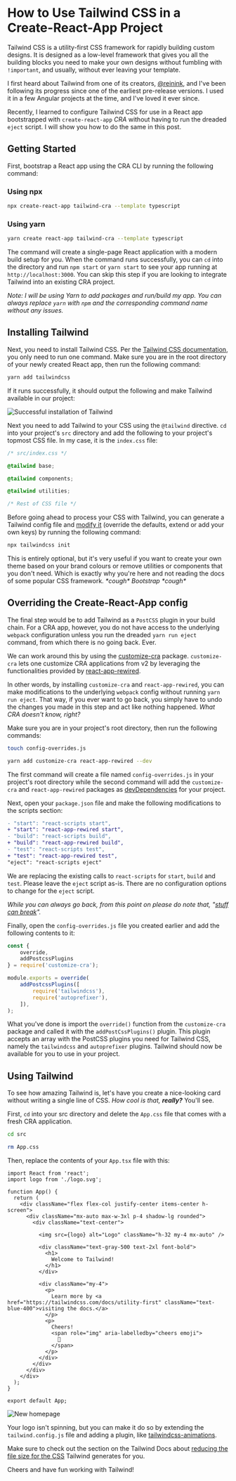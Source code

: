 # How to Use Tailwind CSS in a Create-React-App Project

Tailwind CSS is a utility-first CSS framework for rapidly building custom designs. It is designed as a low-level framework that gives you all the building blocks you need to make your own designs without fumbling with `!important`, and usually, without ever leaving your template.

I first heard about Tailwind from one of its creators, [@reinink](https://twitter.com/reinink), and I've been following its progress since one of the earliest pre-release versions. I used it in a few Angular projects at the time, and I've loved it ever since.

Recently, I learned to configure Tailwind CSS for use in a React app bootstrapped with `create-react-app` *CRA* without having to run the dreaded `eject` script. I will show you how to do the same in this post.

## Getting Started

First, bootstrap a React app using the CRA CLI by running the following command:

### Using npx

```bash
npx create-react-app tailwind-cra --template typescript
```

### Using yarn

```bash
yarn create react-app tailwind-cra --template typescript
```

The command will create a single-page React application with a modern build setup for you. When the command runs successfully, you can `cd` into the directory and run `npm start` or `yarn start` to see your app running at `http://localhost:3000`. You can skip this step if you are looking to integrate Tailwind into an existing CRA project.

*Note: I will be using Yarn to add packages and run/build my app. You can always replace `yarn` with `npm` and the corresponding command name without any issues.*

## Installing Tailwind

Next, you need to install Tailwind CSS. Per the [Tailwind CSS documentation](https://tailwindcss.com/docs/installation), you only need to run one command. Make sure you are in the root directory of your newly created React app, then run the following command:

```bash
yarn add tailwindcss
```

If it runs successfully, it should output the following and make Tailwind available in our project:

![Successful installation of Tailwind](https://i.imgur.com/AkjEfAf.png)

Next you need to add Tailwind to your CSS using the `@tailwind` directive. `cd` into your project's `src` directory and add the following to your project's topmost CSS file. In my case, it is the `index.css` file:

```css
/* src/index.css */

@tailwind base;

@tailwind components;

@tailwind utilities;

/* Rest of CSS file */
```

Before going ahead to process your CSS with Tailwind, you can generate a Tailwind config file and [modify it](https://tailwindcss.com/docs/configuration) (override the defaults, extend or add your own keys) by running the following command:

```bash
npx tailwindcss init
```

This is entirely optional, but it's very useful if you want to create your own theme based on your brand colours or remove utilities or components that you don't need. Which is exactly why you're here and not reading the docs of some popular CSS framework. *\*cough\** *Bootstrap* *\*cough\**

## Overriding the Create-React-App config

The final step would be to add Tailwind as a `PostCSS` plugin in your build chain. For a CRA app, however, you do not have access to the underlying `webpack` configuration unless you run the dreaded `yarn run eject` command, from which there is no going back. Ever.

We can work around this by using the [customize-cra](https://www.npmjs.com/package/customize-cra) package. `customize-cra` lets one customize CRA applications from v2 by leveraging the functionalities provided by [react-app-rewired](https://github.com/timarney/react-app-rewired/).

In other words, by installing `customize-cra` and `react-app-rewired`, you can make modifications to the underlying `webpack` config without running `yarn run eject`. That way, if you ever want to go back, you simply have to undo the changes you made in this step and act like nothing happened. *What CRA doesn't know, right?*

Make sure you are in your project's root directory, then run the following commands:

```bash
touch config-overrides.js
```

```bash
yarn add customize-cra react-app-rewired --dev
```

The first command will create a file named `config-overrides.js` in your project's root directory while the second command will add the `customize-cra` and `react-app-rewired` packages as [devDependencies](https://nodejs.dev/npm-dependencies-and-devdependencies) for your project.

Next, open your `package.json` file and make the following modifications to the scripts section:

```diff
- "start": "react-scripts start",
+ "start": "react-app-rewired start",
- "build": "react-scripts build",
+ "build": "react-app-rewired build",
- "test": "react-scripts test",
+ "test": "react-app-rewired test",
"eject": "react-scripts eject"
```

We are replacing the existing calls to `react-scripts` for `start`, `build` and `test`. Please leave the `eject` script as-is. There are no configuration options to change for the `eject` script.

*While you can always go back, from this point on please do note that, "[stuff can break](https://twitter.com/dan_abramov/status/1045809734069170176)".*

Finally, open the `config-overrides.js` file you created earlier and add the following contents to it:

```js
const {
    override,
    addPostcssPlugins
} = require('customize-cra');

module.exports = override(
    addPostcssPlugins([
        require('tailwindcss'),
        require('autoprefixer'),
    ]),
);
```

What you've done is import the `override()` function from the `customize-cra` package and called it with the `addPostCssPlugins()` plugin. This plugin accepts an array with the PostCSS plugins you need for Tailwind CSS, namely the `tailwindcss` and `autoprefixer` plugins. Tailwind should now be available for you to use in your project.

## Using Tailwind

To see how amazing Tailwind is, let's have you create a nice-looking card without writing a single line of CSS. *How cool is that,* ***really?*** You'll see.

First, `cd` into your src directory and delete the `App.css` file that comes with a fresh CRA application.

```bash
cd src
```

```bash
rm App.css
```

Then, replace the contents of your `App.tsx` file with this:

```tsx
import React from 'react';
import logo from './logo.svg';

function App() {
  return (
    <div className="flex flex-col justify-center items-center h-screen">
      <div className="mx-auto max-w-3xl p-4 shadow-lg rounded">
        <div className="text-center">

          <img src={logo} alt="Logo" className="h-32 my-4 mx-auto" />

          <div className="text-gray-500 text-2xl font-bold">
            <h1>
              Welcome to Tailwind!
            </h1>
          </div>

          <div className="my-4">
            <p>
              Learn more by <a href="https://tailwindcss.com/docs/utility-first" className="text-blue-400">visiting the docs.</a>
            </p>
            <p>
              Cheers!  
              <span role="img" aria-labelledby="cheers emoji">
                🎊
              </span>
            </p>
          </div>
        </div>
      </div>
    </div>
  );
}

export default App;

```

![New homepage](https://i.imgur.com/zV6gYXd.png)

Your logo isn't spinning, but you can make it do so by extending the `tailwind.config.js` file and adding a plugin, like [tailwindcss-animations](https://github.com/benface/tailwindcss-animations).

Make sure to check out the section on the Tailwind Docs about [reducing the file size for the CSS](https://tailwindcss.com/docs/controlling-file-size) Tailwind generates for you.

Cheers and have fun working with Tailwind!
